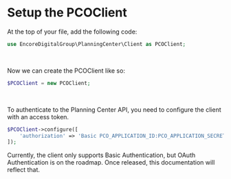 # Setup the PCOClient

At the top of your file, add the following code:

```php
use EncoreDigitalGroup\PlanningCenter\Client as PCOClient;
```
<br  />

Now we can create the PCOClient like so:
```php
$PCOClient = new PCOClient;
```
<br />

To authenticate to the Planning Center API, you need to configure the client with an access token.

```php
$PCOClient->configure([
    'authorization' => 'Basic PCO_APPLICATION_ID:PCO_APPLICATION_SECRET'
]);
```
Currently, the client only supports Basic Authentication, but OAuth Authentication is on the roadmap. Once released, this documentation will reflect that.
